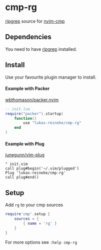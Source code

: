 # cmp-rg

[ripgrep](https://github.com/BurntSushi/ripgrep) source for [nvim-cmp](https://github.com/hrsh7th/nvim-cmp)

## Dependencies

You need to have [ripgrep](https://github.com/BurntSushi/ripgrep) installed.

## Install

Use your favourite plugin manager to install.

#### Example with Packer

[wbthomason/packer.nvim](https://github.com/wbthomason/packer.nvim)

```lua
-- init.lua
require("packer").startup(
    function()
        use "lukas-reineke/cmp-rg"
    end
)
```

#### Example with Plug

[junegunn/vim-plug](https://github.com/junegunn/vim-plug)

```vim
" init.vim
call plug#begin('~/.vim/plugged')
Plug 'lukas-reineke/cmp-rg'
call plug#end()
```

## Setup

Add `rg` to your cmp sources

```lua
require'cmp'.setup {
    sources = {
        { name = 'rg' }
    }
}
```

For more options see `:help cmp-rg`
